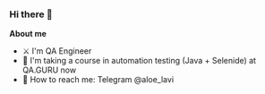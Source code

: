 ### Hi there 👋

**About me**

- ⚔️ I'm QA Engineer
- 🌵 I'm taking a course in automation testing (Java + Selenide) at QA.GURU now
- 💬 How to reach me: Telegram @aloe_lavi

<!--

**UI + API autotests for MoySklad**
------------------------
<a href="https://github.com/AloeLavi/hw_27_diplom"><img src="media/GitHub.svg" width="25"/> Github</a>

<a href="https://jenkins.autotests.cloud/job/15-aloe_lavi-hw_27_diplom/"> <img src="media/Jenkins.svg" width="20"/> Jenkins</a>

<a href="https://allure.autotests.cloud/project/1122/dashboards/1985"><img src="media/Allure-logo.svg" width="20"/> Allure TestOps Dashboard</a>



**Mobile autotests for Wikipedia**
------------------------
<a href="https://github.com/AloeLavi/hw_27_diplom_mobile"><img src="media/GitHub.svg" width="25"/> Github</a>

<a href="https://jenkins.autotests.cloud/job/15-aloe_lavi-hw_27_diplom_mobile/"><img src="media/Jenkins.svg" width="20"/> Jenkins</a>

<a href="https://allure.autotests.cloud/project/1122/dashboards/2022"><img src="media/Allure-logo.svg" width="20"/> Allure TestOps Dashboard</a>


**AloeLavi/AloeLavi** is a ✨ _special_ ✨ repository because its `README.md` (this file) appears on your GitHub profile.

Here are some ideas to get you started:

- 🔭 I’m currently working on ...
- 🌱 I’m currently learning ...
- 👯 I’m looking to collaborate on ...
- 🤔 I’m looking for help with ...
- 💬 Ask me about ...
- 📫 How to reach me: ...
- 😄 Pronouns: ...
- ⚡ Fun fact: ...
-->
